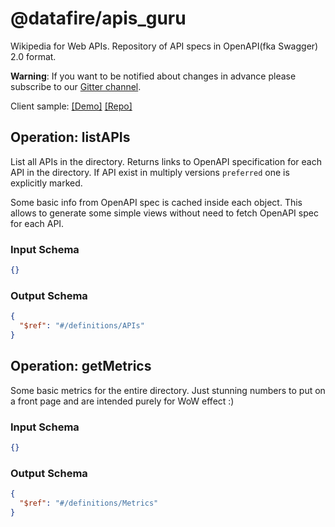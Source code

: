 # @datafire/apis_guru
Wikipedia for Web APIs. Repository of API specs in OpenAPI(fka Swagger) 2.0 format.

**Warning**: If you want to be notified about changes in advance please subscribe to our [Gitter channel](https://gitter.im/APIs-guru/api-models).

Client sample: [[Demo]](https://apis.guru/simple-ui) [[Repo]](https://github.com/APIs-guru/simple-ui)


## Operation: listAPIs
List all APIs in the directory.
Returns links to OpenAPI specification for each API in the directory.
If API exist in multiply versions `preferred` one is explicitly marked.

Some basic info from OpenAPI spec is cached inside each object.
This allows to generate some simple views without need to fetch OpenAPI spec for each API.


### Input Schema
```json
{}
```
### Output Schema
```json
{
  "$ref": "#/definitions/APIs"
}
```
## Operation: getMetrics
Some basic metrics for the entire directory.
Just stunning numbers to put on a front page and are intended purely for WoW effect :)


### Input Schema
```json
{}
```
### Output Schema
```json
{
  "$ref": "#/definitions/Metrics"
}
```
